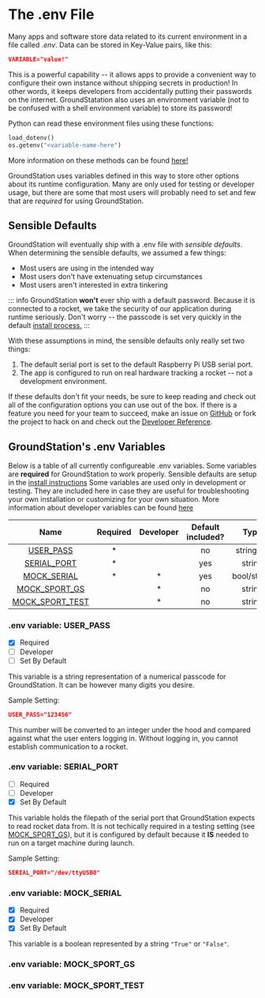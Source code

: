 # The .env File

Many apps and software store data related to its current environment in a file called *.env*. Data can be stored in Key-Value pairs, like this:


```json
VARIABLE="value!"
```
This is a powerful capability -- it allows apps to provide a convenient way to configure their own instance without shipping secrets in production! In other words, it keeps developers from accidentally putting their passwords on the internet. GroundStatation also uses an environment variable (not to be confused with a shell environment variable) to store its password! 
  

Python can read these environment files using these functions:

```python
load_dotenv()
os.getenv("<variable-name-here")
```

More information on these methods can be found [here!](https://www.geeksforgeeks.org/how-to-create-and-use-env-files-in-python/#)

GroundStation uses variables defined in this way to store other options about its runtime configuration. Many are only used for testing or developer usage, but there are some that most users will probably need to set and few that are *required* for using GroundStation. 

## Sensible Defaults
GroundStation will eventually ship with a .env file with *sensible defaults*. When determining the sensible defaults, we assumed a few things:

- Most users are using in the intended way
- Most users don't have extenuating setup circumstances
- Most users aren't interested in extra tinkering

::: info
GroundStation **won't** ever ship with a default password. Because it is connected to a rocket, we take the security of our application during runtime seriously. Don't worry -- the passcode is set very quickly in the default [install process.](installation.md)
:::

With these assumptions in mind, the sensible defaults only really set two things:

1. The default serial port is set to the default Raspberry Pi USB serial port. 
2. The app is configured to run on real hardware tracking a rocket -- not a development environment.

If these defaults don't fit your needs, be sure to keep reading and check out all of the configuration options you can use out of the box. If there is a feature you need for your team to succeed, make an issue on [GitHub](https://www.github.com/nathansamuell/groundStation/issues) or fork the project to hack on and check out the [Developer Reference](../developer-reference/dev-landing.md).

## GroundStation's .env Variables
Below is a table of all currently configureable .env variables. Some variables are **required** for GroundStation to work properly. Sensible defaults are setup in the [install instructions](installation.md) Some variables are used only in development or testing. They are included here in case they are useful for troubleshooting your own installation or customizing for your own situation. More information about developer variables can be found [here](../developer-reference/dev-landing.md)


|    Name                                          | Required | Developer | Default included? |    Type     |
|  :--------:                                      | :------: | :-------: | :---------------: |  :------:   |
| [USER_PASS](#env-variable-user_pass)             |     *    |           |        no         | string/int  |
| [SERIAL_PORT](#env-variable-serial_port)         |     *    |           |        yes        |   string    |
| [MOCK_SERIAL](#env-variable-mock_serial)         |     *    |      *    |        yes        | bool/string |
| [MOCK_SPORT_GS](#env-variable-mock_sport_gs)     |          |      *    |        no         |   string    |
| [MOCK_SPORT_TEST](#env-variable-mock_sport_test) |          |      *    |        no         |   string    |



### .env variable: USER_PASS
  
* [x] Required
* [ ] Developer
* [ ] Set By Default
  
This variable is a string representation of a numerical passcode for GroundStation. It can be however many digits you desire.

Sample Setting:

```json
USER_PASS="123456"
```
This number will be converted to an integer under the hood and compared against what the user enters logging in. Without logging in, you cannot establish communication to a rocket. 

### .env variable: SERIAL_PORT

* [ ] Required
* [ ] Developer
* [x] Set By Default

This variable holds the filepath of the serial port that GroundStation expects to read rocket data from. It is not techically required in a testing setting (see [MOCK_SPORT_GS](#env-variable-mock_sport_gs)), but it is configured by default because it **IS** needed to run on a target machine during launch.

Sample Setting:
```json
SERIAL_PORT="/dev/ttyUSB0"
```

### .env variable: MOCK_SERIAL

* [x] Required
* [x] Developer
* [x] Set By Default

This variable is a boolean represented by a string ```"True"``` or ```"False"```.

### .env variable: MOCK_SPORT_GS

### .env variable: MOCK_SPORT_TEST